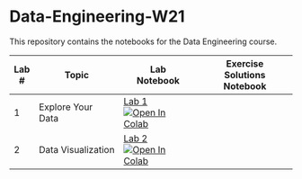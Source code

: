 # Data-Engineering-W21
This repository contains the notebooks for the Data Engineering course.

| Lab <br /> # | Topic | Lab <br /> Notebook | Exercise <br /> Solutions Notebook |
| --- | ----------- | ----- |----- |
| 1 | Explore Your Data| [Lab 1](https://github.com/raneemsultan/Data-Engineering-W21/blob/main/Lab1/Lab_1.ipynb)  <br /> [![Open In Colab](https://colab.research.google.com/assets/colab-badge.svg)](https://colab.research.google.com/github/raneemsultan/Data-Engineering-W21/blob/main/Lab1/Lab_1.ipynb)|
| 2 | Data Visualization| [Lab 2](https://github.com/raneemsultan/Data-Engineering-W21/blob/main/Lab2/Lab_2.ipynb)  <br /> [![Open In Colab](https://colab.research.google.com/assets/colab-badge.svg)](https://colab.research.google.com/github/raneemsultan/Data-Engineering-W21/blob/main/Lab2/Lab_2.ipynb)|


